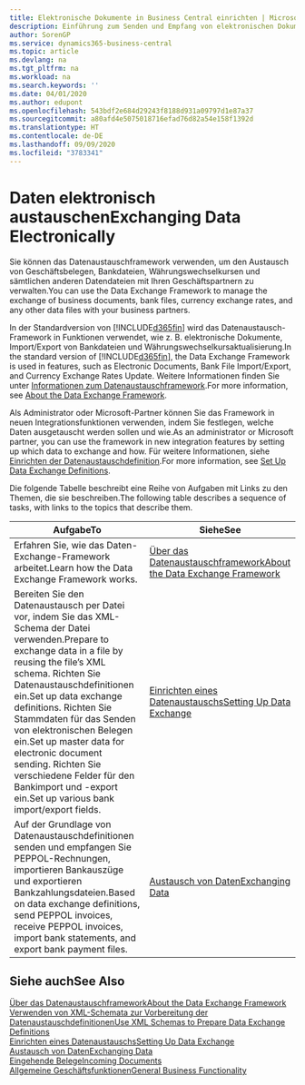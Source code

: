 ```yaml
---
title: Elektronische Dokumente in Business Central einrichten | Microsoft Docs
description: Einführung zum Senden und Empfang von elektronischen Dokumenten in Business Central.
author: SorenGP
ms.service: dynamics365-business-central
ms.topic: article
ms.devlang: na
ms.tgt_pltfrm: na
ms.workload: na
ms.search.keywords: ''
ms.date: 04/01/2020
ms.author: edupont
ms.openlocfilehash: 543bdf2e684d29243f8188d931a09797d1e87a37
ms.sourcegitcommit: a80afd4e5075018716efad76d82a54e158f1392d
ms.translationtype: HT
ms.contentlocale: de-DE
ms.lasthandoff: 09/09/2020
ms.locfileid: "3783341"
---
```

# <a name="exchanging-data-electronically"></a><span data-ttu-id="9413c-103">Daten elektronisch austauschen</span><span class="sxs-lookup"><span data-stu-id="9413c-103">Exchanging Data Electronically</span></span>
<span data-ttu-id="9413c-104">Sie können das Datenaustauschframework verwenden, um den Austausch von Geschäftsbelegen, Bankdateien, Währungswechselkursen und sämtlichen anderen Datendateien mit Ihren Geschäftspartnern zu verwalten.</span><span class="sxs-lookup"><span data-stu-id="9413c-104">You can use the Data Exchange Framework to manage the exchange of business documents, bank files, currency exchange rates, and any other data files with your business partners.</span></span>

<span data-ttu-id="9413c-105">In der Standardversion von [!INCLUDE[d365fin](includes/d365fin_md.md)] wird das Datenaustausch-Framework in Funktionen verwendet, wie z. B. elektronische Dokumente, Import/Export von Bankdateien und Währungswechselkursaktualisierung.</span><span class="sxs-lookup"><span data-stu-id="9413c-105">In the standard version of [!INCLUDE[d365fin](includes/d365fin_md.md)], the Data Exchange Framework is used in features, such as Electronic Documents, Bank File Import/Export, and Currency Exchange Rates Update.</span></span> <span data-ttu-id="9413c-106">Weitere Informationen finden Sie unter [Informationen zum Datenaustauschframework](across-about-the-data-exchange-framework.md).</span><span class="sxs-lookup"><span data-stu-id="9413c-106">For more information, see [About the Data Exchange Framework](across-about-the-data-exchange-framework.md).</span></span>

<span data-ttu-id="9413c-107">Als Administrator oder Microsoft-Partner können Sie das Framework in neuen Integrationsfunktionen verwenden, indem Sie festlegen, welche Daten ausgetauscht werden sollen und wie.</span><span class="sxs-lookup"><span data-stu-id="9413c-107">As an administrator or Microsoft partner, you can use the framework in new integration features by setting up which data to exchange and how.</span></span> <span data-ttu-id="9413c-108">Für weitere Informationen, siehe [Einrichten der Datenaustauschdefinition](across-how-to-set-up-data-exchange-definitions.md).</span><span class="sxs-lookup"><span data-stu-id="9413c-108">For more information, see [Set Up Data Exchange Definitions](across-how-to-set-up-data-exchange-definitions.md).</span></span>

<span data-ttu-id="9413c-109">Die folgende Tabelle beschreibt eine Reihe von Aufgaben mit Links zu den Themen, die sie beschreiben.</span><span class="sxs-lookup"><span data-stu-id="9413c-109">The following table describes a sequence of tasks, with links to the topics that describe them.</span></span>  

|<span data-ttu-id="9413c-110">Aufgabe</span><span class="sxs-lookup"><span data-stu-id="9413c-110">To</span></span>|<span data-ttu-id="9413c-111">Siehe</span><span class="sxs-lookup"><span data-stu-id="9413c-111">See</span></span>|  
|--------|---------|  
|<span data-ttu-id="9413c-112">Erfahren Sie, wie das Daten-Exchange-Framework arbeitet.</span><span class="sxs-lookup"><span data-stu-id="9413c-112">Learn how the Data Exchange Framework works.</span></span>|[<span data-ttu-id="9413c-113">Über das Datenaustauschframework</span><span class="sxs-lookup"><span data-stu-id="9413c-113">About the Data Exchange Framework</span></span>](across-about-the-data-exchange-framework.md)|  
|<span data-ttu-id="9413c-114">Bereiten Sie den Datenaustausch per Datei vor, indem Sie das XML-Schema der Datei verwenden.</span><span class="sxs-lookup"><span data-stu-id="9413c-114">Prepare to exchange data in a file by reusing the file’s XML schema.</span></span> <span data-ttu-id="9413c-115">Richten Sie Datenaustauschdefinitionen ein.</span><span class="sxs-lookup"><span data-stu-id="9413c-115">Set up data exchange definitions.</span></span> <span data-ttu-id="9413c-116">Richten Sie Stammdaten für das Senden von elektronischen Belegen ein.</span><span class="sxs-lookup"><span data-stu-id="9413c-116">Set up master data for electronic document sending.</span></span> <span data-ttu-id="9413c-117">Richten Sie verschiedene Felder für den Bankimport und -export ein.</span><span class="sxs-lookup"><span data-stu-id="9413c-117">Set up various bank import/export fields.</span></span>|[<span data-ttu-id="9413c-118">Einrichten eines Datenaustauschs</span><span class="sxs-lookup"><span data-stu-id="9413c-118">Setting Up Data Exchange</span></span>](across-set-up-data-exchange.md)|  
|<span data-ttu-id="9413c-119">Auf der Grundlage von Datenaustauschdefinitionen senden und empfangen Sie PEPPOL-Rechnungen, importieren Bankauszüge und exportieren Bankzahlungsdateien.</span><span class="sxs-lookup"><span data-stu-id="9413c-119">Based on data exchange definitions, send PEPPOL invoices, receive PEPPOL invoices, import bank statements, and export bank payment files.</span></span>|[<span data-ttu-id="9413c-120">Austausch von Daten</span><span class="sxs-lookup"><span data-stu-id="9413c-120">Exchanging Data</span></span>](across-exchange-data.md)|  

## <a name="see-also"></a><span data-ttu-id="9413c-121">Siehe auch</span><span class="sxs-lookup"><span data-stu-id="9413c-121">See Also</span></span>  
[<span data-ttu-id="9413c-122">Über das Datenaustauschframework</span><span class="sxs-lookup"><span data-stu-id="9413c-122">About the Data Exchange Framework</span></span>](across-about-the-data-exchange-framework.md)  
[<span data-ttu-id="9413c-123">Verwenden von XML-Schemata zur Vorbereitung der Datenaustauschdefinitionen</span><span class="sxs-lookup"><span data-stu-id="9413c-123">Use XML Schemas to Prepare Data Exchange Definitions</span></span>](across-how-to-use-xml-schemas-to-prepare-data-exchange-definitions.md)  
[<span data-ttu-id="9413c-124">Einrichten eines Datenaustauschs</span><span class="sxs-lookup"><span data-stu-id="9413c-124">Setting Up Data Exchange</span></span>](across-set-up-data-exchange.md)  
[<span data-ttu-id="9413c-125">Austausch von Daten</span><span class="sxs-lookup"><span data-stu-id="9413c-125">Exchanging Data</span></span>](across-exchange-data.md)  
[<span data-ttu-id="9413c-126">Eingehende Belege</span><span class="sxs-lookup"><span data-stu-id="9413c-126">Incoming Documents</span></span>](across-income-documents.md)  
[<span data-ttu-id="9413c-127">Allgemeine Geschäftsfunktionen</span><span class="sxs-lookup"><span data-stu-id="9413c-127">General Business Functionality</span></span>](ui-across-business-areas.md)
